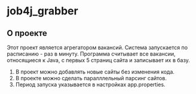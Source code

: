 # job4j_grabber

## О проекте

Этот проект является агрегатором вакансий.
Система запускается по расписанию - раз в минуту.
Программа считывает все вакансии, относящиеся к Java,
с первых 5 страниц сайта и записывает их в базу.

1. В проект можно добавлять новые сайты без изменения кода.
2. В проекте можно сделать паралллельный парсинг сайтов.
3. Период запуска указывается в настройках app.properties.